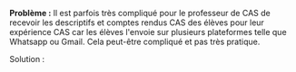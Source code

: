 
 **Problème :** Il est parfois très compliqué pour le professeur de CAS  de recevoir les descriptifs et comptes rendus CAS des élèves pour leur expérience CAS car les élèves l'envoie sur plusieurs plateformes telle que Whatsapp ou Gmail. Cela peut-être compliqué et pas très pratique.

 Solution :